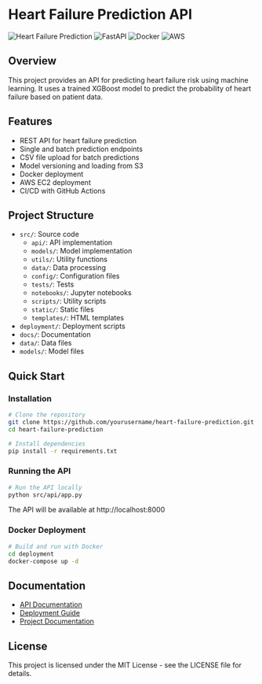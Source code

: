 # Heart Failure Prediction API

![Heart Failure Prediction](https://img.shields.io/badge/ML-Heart%20Failure%20Prediction-blue)
![FastAPI](https://img.shields.io/badge/API-FastAPI-green)
![Docker](https://img.shields.io/badge/Deployment-Docker-blue)
![AWS](https://img.shields.io/badge/Cloud-AWS-orange)

## Overview

This project provides an API for predicting heart failure risk using machine learning. It uses a trained XGBoost model to predict the probability of heart failure based on patient data.

## Features

- REST API for heart failure prediction
- Single and batch prediction endpoints
- CSV file upload for batch predictions
- Model versioning and loading from S3
- Docker deployment
- AWS EC2 deployment
- CI/CD with GitHub Actions

## Project Structure

- `src/`: Source code
  - `api/`: API implementation
  - `models/`: Model implementation
  - `utils/`: Utility functions
  - `data/`: Data processing
  - `config/`: Configuration files
  - `tests/`: Tests
  - `notebooks/`: Jupyter notebooks
  - `scripts/`: Utility scripts
  - `static/`: Static files
  - `templates/`: HTML templates
- `deployment/`: Deployment scripts
- `docs/`: Documentation
- `data/`: Data files
- `models/`: Model files

## Quick Start

### Installation

```bash
# Clone the repository
git clone https://github.com/yourusername/heart-failure-prediction.git
cd heart-failure-prediction

# Install dependencies
pip install -r requirements.txt
```

### Running the API

```bash
# Run the API locally
python src/api/app.py
```

The API will be available at http://localhost:8000

### Docker Deployment

```bash
# Build and run with Docker
cd deployment
docker-compose up -d
```

## Documentation

- [API Documentation](docs/API.md)
- [Deployment Guide](docs/DEPLOYMENT.md)
- [Project Documentation](docs/README.md)

## License

This project is licensed under the MIT License - see the LICENSE file for details.

